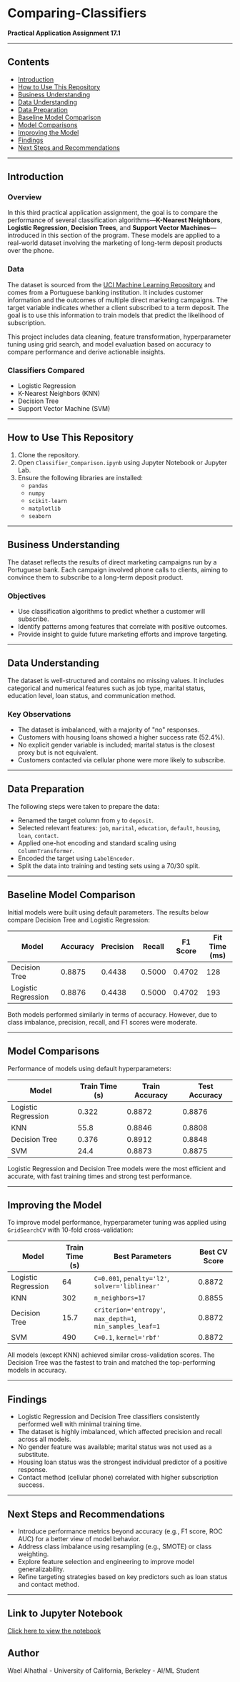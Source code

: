 # Comparing-Classifiers  

**Practical Application Assignment 17.1**

---

## Contents
- [Introduction](#introduction)  
- [How to Use This Repository](#how-to-use-this-repository)  
- [Business Understanding](#business-understanding)  
- [Data Understanding](#data-understanding)  
- [Data Preparation](#data-preparation)  
- [Baseline Model Comparison](#baseline-model-comparison)  
- [Model Comparisons](#model-comparisons)  
- [Improving the Model](#improving-the-model)  
- [Findings](#findings)  
- [Next Steps and Recommendations](#next-steps-and-recommendations)   

---

## Introduction

### Overview
In this third practical application assignment, the goal is to compare the performance of several classification algorithms—**K-Nearest Neighbors**, **Logistic Regression**, **Decision Trees**, and **Support Vector Machines**—introduced in this section of the program. These models are applied to a real-world dataset involving the marketing of long-term deposit products over the phone.

### Data
The dataset is sourced from the [UCI Machine Learning Repository](https://archive.ics.uci.edu/ml/datasets/bank+marketing) and comes from a Portuguese banking institution. It includes customer information and the outcomes of multiple direct marketing campaigns. The target variable indicates whether a client subscribed to a term deposit. The goal is to use this information to train models that predict the likelihood of subscription.

This project includes data cleaning, feature transformation, hyperparameter tuning using grid search, and model evaluation based on accuracy to compare performance and derive actionable insights.

### Classifiers Compared
- Logistic Regression  
- K-Nearest Neighbors (KNN)  
- Decision Tree  
- Support Vector Machine (SVM)

---

## How to Use This Repository

1. Clone the repository.  
2. Open `Classifier_Comparison.ipynb` using Jupyter Notebook or Jupyter Lab.  
3. Ensure the following libraries are installed:
   - `pandas`
   - `numpy`
   - `scikit-learn`
   - `matplotlib`
   - `seaborn`

---

## Business Understanding

The dataset reflects the results of direct marketing campaigns run by a Portuguese bank. Each campaign involved phone calls to clients, aiming to convince them to subscribe to a long-term deposit product.

### Objectives
- Use classification algorithms to predict whether a customer will subscribe.
- Identify patterns among features that correlate with positive outcomes.
- Provide insight to guide future marketing efforts and improve targeting.

---

## Data Understanding

The dataset is well-structured and contains no missing values. It includes categorical and numerical features such as job type, marital status, education level, loan status, and communication method.

### Key Observations
- The dataset is imbalanced, with a majority of "no" responses.
- Customers with housing loans showed a higher success rate (52.4%).
- No explicit gender variable is included; marital status is the closest proxy but is not equivalent.
- Customers contacted via cellular phone were more likely to subscribe.

---

## Data Preparation

The following steps were taken to prepare the data:
- Renamed the target column from `y` to `deposit`.
- Selected relevant features: `job`, `marital`, `education`, `default`, `housing`, `loan`, `contact`.
- Applied one-hot encoding and standard scaling using `ColumnTransformer`.
- Encoded the target using `LabelEncoder`.
- Split the data into training and testing sets using a 70/30 split.

---

## Baseline Model Comparison

Initial models were built using default parameters. The results below compare Decision Tree and Logistic Regression:

| Model               | Accuracy | Precision | Recall | F1 Score | Fit Time (ms) |
|---------------------|----------|-----------|--------|----------|----------------|
| Decision Tree       | 0.8875   | 0.4438    | 0.5000 | 0.4702   | 128            |
| Logistic Regression | 0.8876   | 0.4438    | 0.5000 | 0.4702   | 193            |

Both models performed similarly in terms of accuracy. However, due to class imbalance, precision, recall, and F1 scores were moderate.

---

## Model Comparisons

Performance of models using default hyperparameters:

| Model               | Train Time (s) | Train Accuracy | Test Accuracy |
|---------------------|----------------|----------------|----------------|
| Logistic Regression | 0.322          | 0.8872         | 0.8876         |
| KNN                 | 55.8           | 0.8846         | 0.8808         |
| Decision Tree       | 0.376          | 0.8912         | 0.8848         |
| SVM                 | 24.4           | 0.8873         | 0.8875         |

Logistic Regression and Decision Tree models were the most efficient and accurate, with fast training times and strong test performance.

---

## Improving the Model

To improve model performance, hyperparameter tuning was applied using `GridSearchCV` with 10-fold cross-validation:

| Model               | Train Time (s) | Best Parameters                                               | Best CV Score |
|---------------------|----------------|----------------------------------------------------------------|----------------|
| Logistic Regression | 64             | `C=0.001`, `penalty='l2'`, `solver='liblinear'`                | 0.8872         |
| KNN                 | 302            | `n_neighbors=17`                                               | 0.8855         |
| Decision Tree       | 15.7           | `criterion='entropy'`, `max_depth=1`, `min_samples_leaf=1`     | 0.8872         |
| SVM                 | 490            | `C=0.1`, `kernel='rbf'`                                        | 0.8872         |

All models (except KNN) achieved similar cross-validation scores. The Decision Tree was the fastest to train and matched the top-performing models in accuracy.

---

## Findings

- Logistic Regression and Decision Tree classifiers consistently performed well with minimal training time.
- The dataset is highly imbalanced, which affected precision and recall across all models.
- No gender feature was available; marital status was not used as a substitute.
- Housing loan status was the strongest individual predictor of a positive response.
- Contact method (cellular phone) correlated with higher subscription success.

---

## Next Steps and Recommendations

- Introduce performance metrics beyond accuracy (e.g., F1 score, ROC AUC) for a better view of model behavior.
- Address class imbalance using resampling (e.g., SMOTE) or class weighting.
- Explore feature selection and engineering to improve model generalizability.
- Refine targeting strategies based on key predictors such as loan status and contact method.

---
## Link to Jupyter Notebook

[Click here to view the notebook](https://github.com/walhathal/coupon-analysis/blob/main/coupon-analysis.ipynb)

## Author

Wael Alhathal - University of California, Berkeley - AI/ML Student
